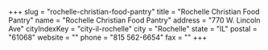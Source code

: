 +++
slug = "rochelle-christian-food-pantry"
title = "Rochelle Christian Food Pantry"
name = "Rochelle Christian Food Pantry"
address = "770 W. Lincoln Ave"
cityIndexKey = "city-il-rochelle"
city = "Rochelle"
state = "IL"
postal = "61068"
website = ""
phone = "815 562-6654"
fax = ""
+++
